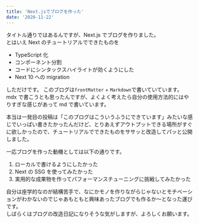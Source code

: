 ```yaml
---
title: 'Next.jsでブログを作った'
date: '2020-11-22'
---
```


タイトル通りではあるんですが、Next.js でブログを作りました。  
とはいえ Next のチュートリアルでできたものを

- TypeScript 化
- コンポーネント分割
- コードにシンタックスハイライトが効くようにした
- Next 10 への migration

しただけです。
このブログは`frontMatter` + `Markdown`で書いていています。  
mdx で書こうとも思ったんですが、よくよく考えたら自分の使用方法的にはやりすぎな感じがあって md で書いています。

本当は一発目の投稿は「このブログはこういうふうにできています」みたいな感じでいっぱい書きたかったんだけど、とりあえずアウトプットできる場所がすぐに欲しかったので、チュートリアルでできたものをササッと改造してパッと公開しました。

一応ブログを作った動機としては以下の通りです。

1. ローカルで書けるようにしたかった
2. Next の SSG を使ってみたかった
3. 実用的な成果物を作ってパフォーマンスチューニングに挑戦してみたかった

自分は座学的なのが結構苦手で、なにかモノを作りながらじゃないとモチベーションがわかないのでじゃあもともと興味あったブログでも作るか～となった運びです。  
しばらくはブログの改造日記になりそうな気がしますが、よろしくお願います。
